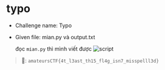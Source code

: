 # typo
- Challenge name: Typo
- Given file: mian.py và output.txt

  đọc `mian.py` thì mình viết được
  ![script](./script)

> 🚩: `amateursCTF{4t_l3ast_th15_fl4g_isn7_misspelll3d}`

